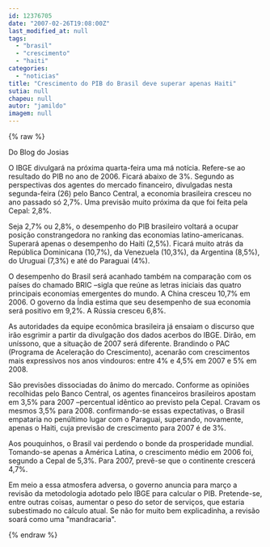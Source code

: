 ```yaml
---
id: 12376705
date: "2007-02-26T19:08:00Z"
last_modified_at: null
tags:
  - "brasil"
  - "crescimento"
  - "haiti"
categories:
  - "noticias"
title: "Crescimento do PIB do Brasil deve superar apenas Haiti"
sutia: null
chapeu: null
autor: "jamildo"
imagem: null
---
```

{% raw %}
<p>Do Blog do Josias</p>
<p>O IBGE divulgar&aacute; na pr&oacute;xima quarta-feira uma m&aacute; not&iacute;cia. Refere-se ao resultado do PIB no ano de 2006. Ficar&aacute; abaixo de 3%. Segundo as perspectivas dos agentes do mercado financeiro, divulgadas nesta segunda-feira (26) pelo Banco Central, a economia brasileira cresceu no ano passado s&oacute; 2,7%. Uma previs&atilde;o muito pr&oacute;xima da que foi feita pela Cepal: 2,8%.</p>
<p>Seja 2,7% ou 2,8%, o desempenho do PIB brasileiro voltar&aacute; a ocupar posi&ccedil;&atilde;o constrangedora no ranking das economias latino-americanas. Superar&aacute; apenas o desempenho do Haiti (2,5%). Ficar&aacute; muito atr&aacute;s da Rep&uacute;blica Dominicana (10,7%), da Venezuela (10,3%), da Argentina (8,5%), do Uruguai (7,3%) e at&eacute; do Paraguai (4%).</p>
<p>O desempenho do Brasil ser&aacute; acanhado tamb&eacute;m na compara&ccedil;&atilde;o com os pa&iacute;ses do chamado BRIC &ndash;sigla que re&uacute;ne as letras iniciais das quatro principais economias emergentes do mundo. A China cresceu 10,7% em 2006. O governo da &Iacute;ndia estima que seu desempenho de sua economia ser&aacute; positivo em 9,2%. A R&uacute;ssia cresceu 6,8%.</p>
<p>As autoridades da equipe econ&ocirc;mica brasileira j&aacute; ensaiam o discurso que ir&atilde;o esgrimir a partir da divulga&ccedil;&atilde;o dos dados acerbos do IBGE. Dir&atilde;o, em un&iacute;ssono, que a situa&ccedil;&atilde;o de 2007 ser&aacute; diferente. Brandindo o PAC (Programa de Acelera&ccedil;&atilde;o do Crescimento), acenar&atilde;o com crescimentos mais expressivos nos anos vindouros: entre 4% e 4,5% em 2007 e 5% em 2008.</p>
<p>S&atilde;o previs&otilde;es dissociadas do &acirc;nimo do mercado. Conforme as opini&otilde;es recolhidas pelo Banco Central, os agentes financeiros brasileiros apostam em 3,5% para 2007 &ndash;percentual id&ecirc;ntico ao previsto pela Cepal. Cravam os mesmos 3,5% para 2008. confirmando-se essas expectativas, o Brasil empataria no pen&uacute;ltimo lugar com o Paraguai, superando, novamente, apenas o Haiti, cuja previs&atilde;o de crescimento para 2007 &eacute; de 3%.</p>
<p>Aos pouquinhos, o Brasil vai perdendo o bonde da prosperidade mundial. Tomando-se apenas a Am&eacute;rica Latina, o crescimento m&eacute;dio em 2006 foi, segundo a Cepal de 5,3%. Para 2007, prev&ecirc;-se que o continente crescer&aacute; 4,7%.</p>
<p>Em meio a essa atmosfera adversa, o governo anuncia para mar&ccedil;o a revis&atilde;o da metodologia adotado pelo IBGE para calcular o PIB. Pretende-se, entre outras coisas, aumentar o peso do setor de servi&ccedil;os, que estaria subestimado no c&aacute;lculo atual. Se n&atilde;o for muito bem explicadinha, a revis&atilde;o soar&aacute; como uma "mandracaria".</p>
{% endraw %}